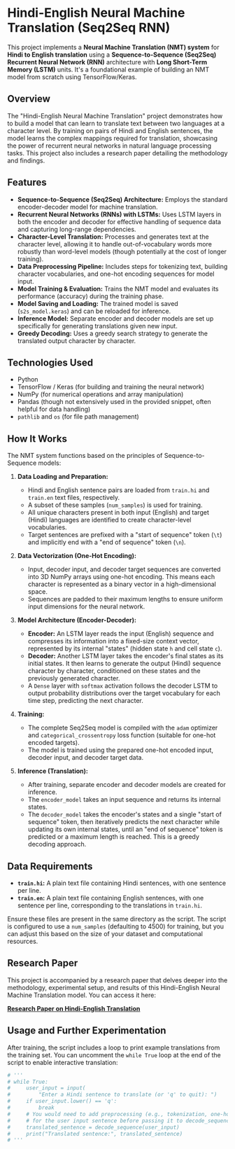 # Hindi-English Neural Machine Translation (Seq2Seq RNN)

This project implements a **Neural Machine Translation (NMT) system** for **Hindi to English translation** using a **Sequence-to-Sequence (Seq2Seq) Recurrent Neural Network (RNN)** architecture with **Long Short-Term Memory (LSTM)** units. It's a foundational example of building an NMT model from scratch using TensorFlow/Keras.

## Overview

The "Hindi-English Neural Machine Translation" project demonstrates how to build a model that can learn to translate text between two languages at a character level. By training on pairs of Hindi and English sentences, the model learns the complex mappings required for translation, showcasing the power of recurrent neural networks in natural language processing tasks. This project also includes a research paper detailing the methodology and findings.

## Features

* **Sequence-to-Sequence (Seq2Seq) Architecture:** Employs the standard encoder-decoder model for machine translation.
* **Recurrent Neural Networks (RNNs) with LSTMs:** Uses LSTM layers in both the encoder and decoder for effective handling of sequence data and capturing long-range dependencies.
* **Character-Level Translation:** Processes and generates text at the character level, allowing it to handle out-of-vocabulary words more robustly than word-level models (though potentially at the cost of longer training).
* **Data Preprocessing Pipeline:** Includes steps for tokenizing text, building character vocabularies, and one-hot encoding sequences for model input.
* **Model Training & Evaluation:** Trains the NMT model and evaluates its performance (accuracy) during the training phase.
* **Model Saving and Loading:** The trained model is saved (`s2s_model.keras`) and can be reloaded for inference.
* **Inference Model:** Separate encoder and decoder models are set up specifically for generating translations given new input.
* **Greedy Decoding:** Uses a greedy search strategy to generate the translated output character by character.

## Technologies Used

* Python
* TensorFlow / Keras (for building and training the neural network)
* NumPy (for numerical operations and array manipulation)
* Pandas (though not extensively used in the provided snippet, often helpful for data handling)
* `pathlib` and `os` (for file path management)

## How It Works

The NMT system functions based on the principles of Sequence-to-Sequence models:

1.  **Data Loading and Preparation:**
    * Hindi and English sentence pairs are loaded from `train.hi` and `train.en` text files, respectively.
    * A subset of these samples (`num_samples`) is used for training.
    * All unique characters present in both input (English) and target (Hindi) languages are identified to create character-level vocabularies.
    * Target sentences are prefixed with a "start of sequence" token (`\t`) and implicitly end with a "end of sequence" token (`\n`).

2.  **Data Vectorization (One-Hot Encoding):**
    * Input, decoder input, and decoder target sequences are converted into 3D NumPy arrays using one-hot encoding. This means each character is represented as a binary vector in a high-dimensional space.
    * Sequences are padded to their maximum lengths to ensure uniform input dimensions for the neural network.

3.  **Model Architecture (Encoder-Decoder):**
    * **Encoder:** An LSTM layer reads the input (English) sequence and compresses its information into a fixed-size context vector, represented by its internal "states" (hidden state `h` and cell state `c`).
    * **Decoder:** Another LSTM layer takes the encoder's final states as its initial states. It then learns to generate the output (Hindi) sequence character by character, conditioned on these states and the previously generated character.
    * A `Dense` layer with `softmax` activation follows the decoder LSTM to output probability distributions over the target vocabulary for each time step, predicting the next character.

4.  **Training:**
    * The complete Seq2Seq model is compiled with the `adam` optimizer and `categorical_crossentropy` loss function (suitable for one-hot encoded targets).
    * The model is trained using the prepared one-hot encoded input, decoder input, and decoder target data.

5.  **Inference (Translation):**
    * After training, separate encoder and decoder models are created for inference.
    * The `encoder_model` takes an input sequence and returns its internal states.
    * The `decoder_model` takes the encoder's states and a single "start of sequence" token, then iteratively predicts the next character while updating its own internal states, until an "end of sequence" token is predicted or a maximum length is reached. This is a greedy decoding approach.

## Data Requirements

* **`train.hi`:** A plain text file containing Hindi sentences, with one sentence per line.
* **`train.en`:** A plain text file containing English sentences, with one sentence per line, corresponding to the translations in `train.hi`.

Ensure these files are present in the same directory as the script. The script is configured to use a `num_samples` (defaulting to 4500) for training, but you can adjust this based on the size of your dataset and computational resources.

## Research Paper

This project is accompanied by a research paper that delves deeper into the methodology, experimental setup, and results of this Hindi-English Neural Machine Translation model. You can access it here:

**[Research Paper on Hindi-English Translation](https://drive.google.com/file/d/1vSt5D6ayqXuj4qssV3YS5U5437_i4HML/view?usp=drive_link)**

## Usage and Further Experimentation

After training, the script includes a loop to print example translations from the training set. You can uncomment the `while True` loop at the end of the script to enable interactive translation:

```python
# '''
# while True:
#     user_input = input(
#         "Enter a Hindi sentence to translate (or 'q' to quit): ")
#     if user_input.lower() == 'q':
#         break
#     # You would need to add preprocessing (e.g., tokenization, one-hot encoding)
#     # for the user input sentence before passing it to decode_sequence
#     translated_sentence = decode_sequence(user_input)
#     print("Translated sentence:", translated_sentence)
# '''
